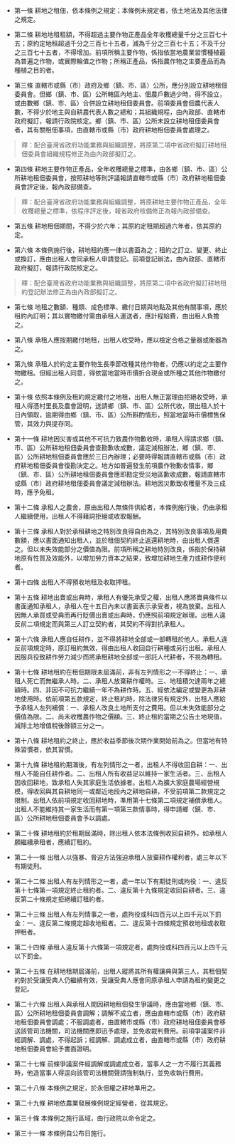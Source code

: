 * 第一條 耕地之租佃，依本條例之規定；本條例未規定者，依土地法及其他法律之規定。

* 第二條 耕地地租租額，不得超過主要作物正產品全年收穫總量千分之三百七十五；原約定地租超過千分之三百七十五者，減為千分之三百七十五；不及千分之三百七十五者，不得增加。前項所稱主要作物，係指依當地農業習慣種植最為普遍之作物，或實際輪值之作物；所稱正產品，係指農作物之主要產品而為種植之目的者。

* 第三條 直轄市或縣（市）政府及鄉（鎮、市、區）公所，應分別設立耕地租佃委員會。但鄉（鎮、市、區）公所轄區內地主、佃農戶數過少時，得不設立，或由數鄉（鎮、市、區）合併設立耕地租佃委員會。前項委員會佃農代表人數，不得少於地主與自耕農代表人數之總和；其組織規程，由內政部、直轄市政府擬訂，報請行政院核定。鄉（鎮、市、區）公所未設立耕地租佃委員會者，其有關租佃事項，由直轄市或縣（市）政府耕地租佃委員會處理之。

> 釋：配合臺灣省政府功能業務與組織調整，將原第二項中省政府擬訂耕地租佃委員會組織規程修正為由內政部擬訂之。

* 第四條 耕地主要作物正產品，全年收穫總量之標準，由各鄉（鎮、市、區）公所耕地租佃委員會，按照耕地等則評議報請直轄市或縣（市）政府耕地租佃委員會評定後，報內政部備查。

> 釋：配合臺灣省政府功能業務與組織調整，將原耕地主要作物正產品，全年收穫總量之標準，依程序評定後，報省政府核備修正為報內政部備查。

* 第五條 耕地租佃期間，不得少於六年；其原約定租期超過六年者，依其原約定。

* 第六條 本條例施行後，耕地租約應一律以書面為之；租約之訂立、變更、終止或換訂，應由出租人會同承租人申請登記。前項登記辦法，由內政部、直轄市政府擬訂，報請行政院核定之。

> 釋：配合臺灣省政府功能業務與組織調整，將原第二項中省政府擬訂耕地租約登記辦法修正為由內政部擬訂之。

* 第七條 地租之數額、種類、成色標準、繳付日期與地點及其他有關事項，應於租約內訂明；其以實物繳付需由承租人運送者，應計程給費，由出租人負擔之。

* 第八條 承租人應按期繳付地租，出租人收受時，應以檢定合格之量器或衡器為之。

* 第九條 承租人於約定主要作物生長季節改種其他作物者，仍應以約定之主要作物繳租。但經出租人同意，得依當地當時市價折合現金或所種之其他作物繳付之。

* 第十條 依照本條例及租約規定繳付之地租，出租人無正當理由拒絕收受時，承租人得憑村里長及農會證明，送請鄉（鎮、市、區）公所代收，限出租人於十日內領取，逾期得由鄉（鎮、市、區）公所斟酌情形，照當地當時市價標售保管，其效力與提存同。

* 第十一條 耕地因災害或其他不可抗力致農作物歉收時，承租人得請求鄉（鎮、市、區）公所耕地租佃委員會查勘歉收成數，議定減租辦法，鄉（鎮、市、區）公所耕地租佃委員會應於三日內辦理；必要時得報請直轄市或縣（市）政府耕地租佃委員會復勘決定之。地方如普遍發生前項農作物歉收情事，鄉（鎮、市、區）公所耕地租佃委員會應即勘定受災地區歉收成數，報請直轄市或縣（市）政府耕地租佃委員會議定減租辦法。耕地因災歉致收穫量不及三成時，應予免租。

* 第十二條 承租人之農舍，原由出租人無條件供給者，本條例施行後，仍由承租人繼續使用，出租人不得藉詞拒絕或收取報酬。

* 第十三條 承租人對於承租耕地之特別改良得自由為之，其特別改良事項及用費數額，應以書面通知出租人，並於租佃契約終止返還耕地時，由出租人償還之。但以未失效能部分之價值為限。前項所稱之耕地特別改良，係指於保持耕地原有性質及效能外，以增加勞力資本之結果，致增加耕地生產力或耕作便利者。

* 第十四條 出租人不得預收地租及收取押租。

* 第十五條 耕地出賣或出典時，承租人有優先承受之權，出租人應將賣典條件以書面通知承租人，承租人在十五日內未以書面表示承受者，視為放棄。出租人因無人承買或受典而再行貶價出賣或出典時，仍應照前項規定辦理。出租人違反前二項規定而與第三人訂立契約者，其契約不得對抗承租人。

* 第十六條 承租人應自任耕作，並不得將耕地全部或一部轉租於他人。承租人違反前項規定時，原訂租約無效，得由出租人收回自行耕種或另行出租。承租人因服兵役致耕作勞力減少而將承租耕地全部或一部託人代耕者，不視為轉租。

* 第十七條 耕地租約在租佃期限未屆滿前，非有左列情形之一不得終止：一、承租人死亡而無繼承人時。二、承租人放棄耕作權時。三、地租積欠達兩年之總額時。四、非因不可抗力繼續一年不為耕作時。五、經依法編定或變更為非耕地使用時。依前項第五款規定，終止租約時，除法律另有規定外，出租人應給予承租人左列補償：一、承租人改良土地所支付之費用。但以未失效能部分之價值為限。二、尚未收穫農作物之價額。三、終止租約當期之公告土地現值，減除土地增值稅後餘額三分之一。

* 第十八條 耕地租約之終止，應於收益季節後次期作業開始前為之。但當地有特殊習慣者，依其習慣。

* 第十九條 耕地租約期滿後，有左列情形之一者，出租人不得收回自耕：一、出租人不能自任耕作者。二、出租人所有收益足以維持一家生活者。三、出租人因收回耕地，致承租人失其家庭生活依據者。出租人為擴大家庭農場經營規模，得收回與其自耕地同一或鄰近地段內之耕地自耕，不受前項第二款規定之限制。出租人依前項規定收回耕地時，準用第十七條第二項規定補償承租人。出租人不能維持其一家生活而有第一項第三款情事時，得申請鄉（鎮、市、區）公所耕地租佃委員會予以調處。

* 第二十條 耕地租約於租期屆滿時，除出租人依本法條例收回自耕外，如承租人願繼續承租者，應續訂租約。

* 第二十一條 出租人以強暴、脅迫方法強迫承租人放棄耕作權利者，處三年以下有期徒刑。

* 第二十二條 出租人有左列情形之一者，處一年以下有期徒刑或拘役：一、違反第十七條第一項規定終止租約者。二、違反第十九條規定收回自耕者。三、違反第二十條規定拒絕續訂租約者。

* 第二十三條 出租人有左列情事之一者，處拘役或科四百元以上四千元以下罰金：一、違反第二條規定超收地租者。二、違反第十四條規定預收地租或收取押租者。

* 第二十四條 承租人違反第十六條第一項規定者，處拘役或科四百元以上四千元以下罰金。

* 第二十五條 在耕地租期屆滿前，出租人縱將其所有權讓典與第三人，其租佃契約對於受讓受典人仍繼續有效，受讓受典人應會同原承租人申請為租約變更之登記。

* 第二十六條 出租人與承租人間因耕地租佃發生爭議時，應由當地鄉（鎮、市、區）公所耕地租佃委員會調解；調解不成立者，應由直轄市或縣（市）政府耕地租佃委員會調處；不服調處者，由直轄市或縣（市）政府耕地租佃委員會移送該管司法機關，司法機關應即迅予處理，並免收裁判費用。前項爭議案件非經調解、調處，不得起訴；經調解、調處成立者，由直轄市或縣（市）政府耕地租佃委員會給予書面證明。

* 第二十七條 前條爭議案件經調解或調處成立者，當事人之一方不履行其義務時，他造當事人得逕向該管司法機關聲請強制執行，並免收執行費用。

* 第二十八條 本條例之規定，於永佃權之耕地準用之。

* 第二十九條 耕地依農業發展條例規定經營者，從其規定。

* 第三十條 本條例之施行區域，由行政院以命令定之。

* 第三十一條 本條例自公布日施行。

